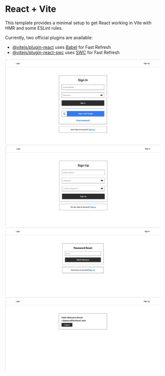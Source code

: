 # React + Vite

This template provides a minimal setup to get React working in Vite with HMR and some ESLint rules.

Currently, two official plugins are available:

- [@vitejs/plugin-react](https://github.com/vitejs/vite-plugin-react/blob/main/packages/plugin-react/README.md) uses [Babel](https://babeljs.io/) for Fast Refresh
- [@vitejs/plugin-react-swc](https://github.com/vitejs/vite-plugin-react-swc) uses [SWC](https://swc.rs/) for Fast Refresh

![Screenshot of the UI (Sign In Page)](https://github.com/dejesusron/react-firebase-auth/blob/main/screenshots/Screen%20Shot%202023-09-27%20at%208.29.37%20AM.png)
![Screenshot of the UI (Sign Up Page)](https://github.com/dejesusron/react-firebase-auth/blob/main/screenshots/Screen%20Shot%202023-09-27%20at%209.30.55%20AM.png)
![Screenshot of the UI (Forgot Password Page)](https://github.com/dejesusron/react-firebase-auth/blob/main/screenshots/Screen%20Shot%202023-09-27%20at%208.30.04%20AM.png)
![Screenshot of the UI (Protected Route)](https://github.com/dejesusron/react-firebase-auth/blob/main/screenshots/Screen%20Shot%202023-09-27%20at%208.30.35%20AM.png)

